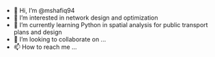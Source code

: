 - 👋 Hi, I’m @mshafiq94
- 👀 I’m interested in network design and optimization
- 🌱 I’m currently learning Python in spatial analysis for public transport plans and design
- 💞️ I’m looking to collaborate on ...
- 📫 How to reach me ...

<!---
mshafiq94/mshafiq94 is a ✨ special ✨ repository because its `README.md` (this file) appears on your GitHub profile.
You can click the Preview link to take a look at your changes.
--->

